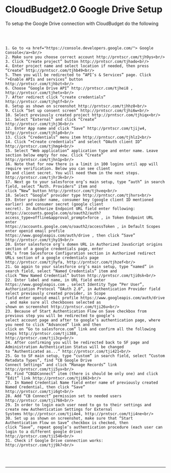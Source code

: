 <html>
<body>

<head>
    <meta charset="UTF-8">
    <title>CloudBudget2.0 Google Drive Setup</title>
</head>

<h1 id='pageTop'>CloudBudget2.0 Google Drive Setup</h1>
<div>
    <p>To setup the Google Drive connection with CloudBudget do the following</p>
    <br/><br/>

    1. Go to <a href="https://console.developers.google.com/"> Google Console</a><br/>
    2. Make sure you choose correct account http://prntscr.com/tjh9ys<br/>
    3. Click “Create project” button http://prntscr.com/tjhado<br/>
    4. Enter project name and select location if needed, then press “Create” http://prntscr.com/tjhb49<br/>
    5. Then you will be redirected to “API’s & Services” page. Click “+Enable APIs and services” button
    http://prntscr.com/tjhbzt<br/>
    6. Choose “Google Drive API” http://prntscr.com/tjhei8 , http://prntscr.com/tjhetx<br/>
    7. After redirect click “create credentials” http://prntscr.com/tjhgtf<br/>
    8. Setup as shown on screenshot http://prntscr.com/tjhhz8<br/>
    9. Click “Set up consent screen” http://prntscr.com/tjhi6w<br/>
    10. Select previously created project http://prntscr.com/tjhiqx<br/>
    11. Select “External” and click “Create” http://prntscr.com/tjhj36<br/>
    12. Enter App name and click “Save” http://prntscr.com/tjijw4, http://prntscr.com/tjhlp0<br/>
    13. Click “Credentials” menu item http://prntscr.com/tjhlz2<br/>
    14. Click “+Create credentials” and select “OAuth client ID” http://prntscr.com/tjhmg4<br/>
    15. Select “Web application” application type and enter name. Leave section below empty for now. Click “Create”
    http://prntscr.com/tjhn1p<br/>
    16. Note that for now there is a limit in 100 logins until app will require verification. Below you can see client
    ID and client secret. You will need them in the next steps. http://prntscr.com/tjhr3k<br/>
    17. Next go to your salesforce org’s main setup, type “auth” in search field, select “Auth. Providers” item and
    click “New” button http://prntscr.com/tjhveq<br/>
    18. Select “Google” provider type http://prntscr.com/tjhvrs<br/>
    19. Enter provider name, consumer key (google client ID mentioned earlier) and consumer secret (google client
    secret). In Authorize Endpoint URL field enter following:
    https://accounts.google.com/o/oauth2/auth?access_type=offline&approval_prompt=force , in Token Endpoint URL enter
    https://accounts.google.com/o/oauth2/accessToken , in Default Scopes enter openid email profile
    https://www.googleapis.com/auth/drive , then click “Save” http://prntscr.com/tjhy19<br/>
    20. Enter salesforce org’s domen URL in Authorized JavaScript origins section of a google credentials page, enter
    URL’s from Salesforce Configuration section in Authorized redirect URLs section of a google credentials page
    http://prntscr.com/tjhyfa, http://prntscr.com/tjhzef<br/>
    21. Go again to your salesforce org’s main setup, type “named” in search field, select “Named Credentials” item and
    click “New Named Credential” button http://prntscr.com/tji0sk<br/>
    22. Enter label and name, in URL field enter https://www.googleapis.com , select Identity Type “Per User”,
    Authorization Protocol “OAuth 2.0”, in Authentication Provider field select previously created provider, in Scope
    field enter openid email profile https://www.googleapis.com/auth/drive , and make sure all checkboxes selected as
    shown on screenshot http://prntscr.com/tji26u<br/>
    23. Because of Start Authentication Flow on Save checkbox from previous step you will be redirected to google’s
    select account page and after to google’s authentication page, where you need to click “Advanced” link and then
    click on “Go to salesforce.com” link and confirm all the following steps http://prntscr.com/tji388,
    http://prntscr.com/tji3cp<br/>
    24. After confirming you will be redirected back to SF page and Administration Authentication Status will be changed
    to “Authenticated as...” http://prntscr.com/tji421<br/>
    25. Go to SF main setup, type “custom” in search field, select “Custom Metadata Types”, find “CB Google Drive
    Connect Settings” and click “Manage Records” link http://prntscr.com/tji5yx<br/>
    26. Find “CBGDConnect” item (there is should be only one) and click “Edit” link http://prntscr.com/tji663<br/>
    27. In Named Credential Name field enter name of previously created Named Credential, then click “Save”
    http://prntscr.com/tji6gt<br/>
    28. Add “CB Connect” permission set to needed users http://prntscr.com/tji768<br/>
    29. In order to login each user need to go to their settings and create new Authentication Settings for External
    Systems http://prntscr.com/tji4e4, http://prntscr.com/tji4ne<br/>
    30. Set up as shown on screenshot, make sure that “Start Authentication Flow on Save” checkbox is checked, then
    click “Save”, repeat google’s authentication procedure (each user can login to a different google drive)
    http://prntscr.com/tji546<br/>
    31. Check if Google Drive connection works: http://prntscr.com/tjj9k7<br/>

</div>
<br/>

<br/>
<hr/>
<!--<div>
    Navigate to:
    <p><a href="https://cloudbudgetinc.github.io/Docs/CBCore">CB Base Documentation</a></p>
</div>-->

<button onclick="topFunction()" id="myBtn" title="Go to top">Top</button>

<script>
    let mybutton = document.getElementById("myBtn");
    window.onscroll = function () {
        scrollFunction()
    };

    function scrollFunction() {
        mybutton.style.display = document.body.scrollTop > 20 || document.documentElement.scrollTop > 20 ? "block" : "none";
    }

    function topFunction() {
        document.body.scrollTop = 0;
        document.documentElement.scrollTop = 0;
    }
</script>

<style>
    #myBtn {
        display: none;
        position: fixed;
        bottom: 20px;
        right: 30px;
        z-index: 99;
        font-size: 18px;
        border: 1px solid #b5e853;
        outline: none;
        background-color: #171717;
        color: #b5e853;
        cursor: pointer;
        padding: 15px;
        border-radius: 4px;
    }

    #myBtn:hover {
        background-color: #181818;
    }
</style>


</body>
</html>